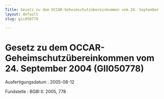 ```yaml
---
Title: Gesetz zu dem OCCAR-Geheimschutzübereinkommen vom 24. September 2004
layout: default
slug: gii050778

---
```


# Gesetz zu dem OCCAR-Geheimschutzübereinkommen vom 24. September 2004 (GII050778)

Ausfertigungsdatum
:   2005-08-12

Fundstelle
:   BGBl II: 2005, 778

